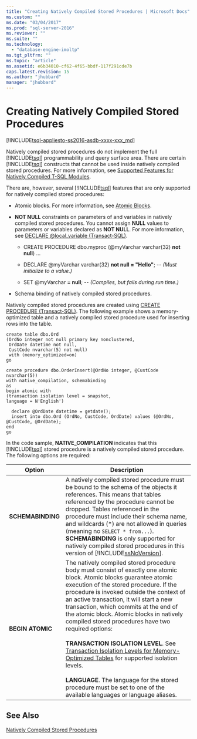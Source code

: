 ```yaml
---
title: "Creating Natively Compiled Stored Procedures | Microsoft Docs"
ms.custom: ""
ms.date: "03/04/2017"
ms.prod: "sql-server-2016"
ms.reviewer: ""
ms.suite: ""
ms.technology: 
  - "database-engine-imoltp"
ms.tgt_pltfrm: ""
ms.topic: "article"
ms.assetid: e6b34010-cf62-4f65-bbdf-117f291cde7b
caps.latest.revision: 15
ms.author: "jhubbard"
manager: "jhubbard"
---
```

# Creating Natively Compiled Stored Procedures
[!INCLUDE[tsql-appliesto-ss2016-asdb-xxxx-xxx_md](../../relational-databases/data-compression/includes/tsql-appliesto-ss2016-asdb-xxxx-xxx-md.md)]

  Natively compiled stored procedures do not implement the full [!INCLUDE[tsql](../../advanced-analytics/r-services/includes/tsql-md.md)] programmability and query surface area. There are certain [!INCLUDE[tsql](../../advanced-analytics/r-services/includes/tsql-md.md)] constructs that cannot be used inside natively compiled stored procedures. For more information, see [Supported Features for Natively Compiled T-SQL Modules](../../relational-databases/in-memory-oltp/supported-features-for-natively-compiled-t-sql-modules.md).  
  
 There are, however, several [!INCLUDE[tsql](../../advanced-analytics/r-services/includes/tsql-md.md)] features that are only supported for natively compiled stored procedures:  
  
-   Atomic blocks. For more information, see [Atomic Blocks](../../relational-databases/in-memory-oltp/atomic-blocks-in-native-procedures.md).  
  
-   **NOT NULL** constraints on parameters of and variables in natively compiled stored procedures. You cannot assign **NULL** values to parameters or variables declared as **NOT NULL**. For more information, see [DECLARE @local_variable &#40;Transact-SQL&#41;](../Topic/DECLARE%20@local_variable%20\(Transact-SQL\).md).  
  
    -   CREATE PROCEDURE dbo.myproc (@myVarchar  varchar(32)  **not null**) ...  
  
    -   DECLARE @myVarchar  varchar(32)  **not null = "Hello"**; -- *(Must initialize to a value.)*  
  
    -   SET @myVarchar **= null**; -- *(Compiles, but fails during run time.)*  
  
-   Schema binding of natively compiled stored procedures.  
  
 Natively compiled stored procedures are created using [CREATE PROCEDURE &#40;Transact-SQL&#41;](../../t-sql/statements/create-procedure-transact-sql.md). The following example shows a memory-optimized table and a natively compiled stored procedure used for inserting rows into the table.  
  
```tsql  
create table dbo.Ord  
(OrdNo integer not null primary key nonclustered,   
 OrdDate datetime not null,   
 CustCode nvarchar(5) not null)   
 with (memory_optimized=on)  
go  
  
create procedure dbo.OrderInsert(@OrdNo integer, @CustCode nvarchar(5))  
with native_compilation, schemabinding  
as   
begin atomic with  
(transaction isolation level = snapshot,  
language = N'English')  
  
  declare @OrdDate datetime = getdate();  
  insert into dbo.Ord (OrdNo, CustCode, OrdDate) values (@OrdNo, @CustCode, @OrdDate);  
end  
go  
```  
  
 In the code sample, **NATIVE_COMPILATION** indicates that this [!INCLUDE[tsql](../../advanced-analytics/r-services/includes/tsql-md.md)] stored procedure is a natively compiled stored procedure. The following options are required:  
  
|Option|Description|  
|------------|-----------------|  
|**SCHEMABINDING**|A natively compiled stored procedure must be bound to the schema of the objects it references. This means that tables referenced by the procedure cannot be dropped. Tables referenced in the procedure must include their schema name, and wildcards (\*) are not allowed in queries (meaning no `SELECT * from...`). **SCHEMABINDING** is only supported for natively compiled stored procedures in this version of [!INCLUDE[ssNoVersion](../../advanced-analytics/r-services/includes/ssnoversion-md.md)].|  
|**BEGIN ATOMIC**|The natively compiled stored procedure body must consist of exactly one atomic block. Atomic blocks guarantee atomic execution of the stored procedure. If the procedure is invoked outside the context of an active transaction, it will start a new transaction, which commits at the end of the atomic block. Atomic blocks in natively compiled stored procedures have two required options:<br /><br /> **TRANSACTION ISOLATION LEVEL**. See [Transaction Isolation Levels for Memory-Optimized Tables](../Topic/Transaction%20Isolation%20Levels%20for%20Memory-Optimized%20Tables.md) for supported isolation levels.<br /><br /> **LANGUAGE**. The language for the stored procedure must be set to one of the available languages or language aliases.|  
  
## See Also  
 [Natively Compiled Stored Procedures](../../relational-databases/in-memory-oltp/natively-compiled-stored-procedures.md)  
  
  